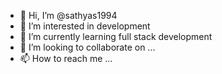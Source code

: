 - 👋 Hi, I’m @sathyas1994
- 👀 I’m interested in development
- 🌱 I’m currently learning full stack development
- 💞️ I’m looking to collaborate on ...
- 📫 How to reach me ...

<!---
sathyas1994/sathyas1994 is a ✨ special ✨ repository because its `README.md` (this file) appears on your GitHub profile.
You can click the Preview link to take a look at your changes.
--->
